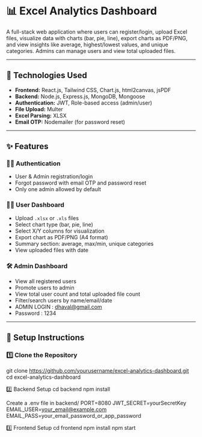 # 📊 Excel Analytics Dashboard

A full-stack web application where users can register/login, upload Excel files, visualize data with charts (bar, pie, line), export charts as PDF/PNG, and view insights like average, highest/lowest values, and unique categories. Admins can manage users and view total uploaded files.

---

## 🔧 Technologies Used

- **Frontend:** React.js, Tailwind CSS, Chart.js, html2canvas, jsPDF
- **Backend:** Node.js, Express.js, MongoDB, Mongoose
- **Authentication:** JWT, Role-based access (admin/user)
- **File Upload:** Multer
- **Excel Parsing:** XLSX
- **Email OTP:** Nodemailer (for password reset)

---

## ✨ Features

### 🧑‍💼 Authentication
- User & Admin registration/login
- Forgot password with email OTP and password reset
- Only one admin allowed by default

### 👨‍🎓 User Dashboard
- Upload `.xlsx` or `.xls` files
- Select chart type (bar, pie, line)
- Select X/Y columns for visualization
- Export chart as PDF/PNG (A4 format)
- Summary section: average, max/min, unique categories
- View uploaded files with date

### 🛠️ Admin Dashboard
- View all registered users
- Promote users to admin
- View total user count and total uploaded file count
- Filter/search users by name/email/date
- ADMIN LOGIN : dhaval@gmail.com
- Password : 1234


---

## 🚀 Setup Instructions

### 1️⃣ Clone the Repository

git clone https://github.com/yourusername/excel-analytics-dashboard.git
cd excel-analytics-dashboard

2️⃣ Backend Setup
cd backend
npm install

Create a .env file in backend/
PORT=8080
JWT_SECRET=yourSecretKey
EMAIL_USER=your_email@example.com
EMAIL_PASS=your_email_password_or_app_password

3️⃣ Frontend Setup
cd frontend
npm install
npm start


